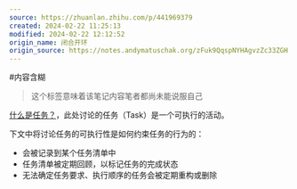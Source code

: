 ```yaml
---
source: https://zhuanlan.zhihu.com/p/441969379
created: 2024-02-22 11:25:13
modified: 2024-02-22 12:12:52
origin_name: 闭合开环
origin_source: https://notes.andymatuschak.org/zFuk9QqspNYHAgvzZc33ZGH
---
```



#内容含糊 

> 这个标签意味着该笔记内容笔者都尚未能说服自己



[什么是任务？](任务和记录.md)，此处讨论的任务（Task）是一个可执行的活动。

下文中将讨论任务的可执行性是如何约束任务的行为的：

- 会被记录到某个任务清单中
- 任务清单被定期回顾，以标记任务的完成状态
- 无法确定任务要求、执行顺序的任务会被定期重构或删除


